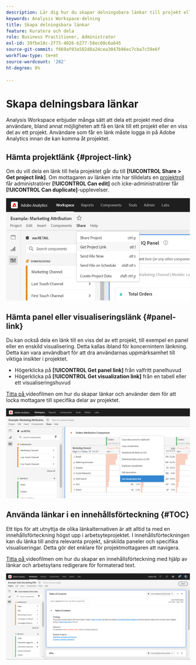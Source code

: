 ```yaml
---
description: Lär dig hur du skapar delningsbara länkar till projekt eller visualiseringar
keywords: Analysis Workspace-delning
title: Skapa delningsbara länkar
feature: Kuratera och dela
role: Business Practitioner, Administrator
exl-id: 39fbe18c-2f75-4026-b277-58ec08c6a645
source-git-commit: f669af03a502d8a24cea3047b96ec7cba7c59e6f
workflow-type: tm+mt
source-wordcount: '282'
ht-degree: 0%

---
```


# Skapa delningsbara länkar

Analysis Workspace erbjuder många sätt att dela ett projekt med dina användare, bland annat möjligheten att få en länk till ett projekt eller en viss del av ett projekt. Användare som får en länk måste logga in på Adobe Analytics innan de kan komma åt projektet.

## Hämta projektlänk {#project-link}

Om du vill dela en länk till hela projektet går du till **[!UICONTROL Share > Get project link]**. Om mottagaren av länken inte har tilldelats en [projektroll](https://experienceleague.adobe.com/docs/analytics/analyze/analysis-workspace/curate-share/share-projects.html) får administratörer **[!UICONTROL Can edit]** och icke-administratörer får **[!UICONTROL Can duplicate]**-upplevelser.

![](assets/get-project-link.png)

## Hämta panel eller visualiseringslänk {#panel-link}

Du kan också dela en länk till en viss del av ett projekt, till exempel en panel eller en enskild visualisering. Detta kallas ibland för koncernintern länkning. Detta kan vara användbart för att dra användarnas uppmärksamhet till viktiga insikter i projektet.

* Högerklicka på **[!UICONTROL Get panel link]** från valfritt panelhuvud
* Högerklicka på **[!UICONTROL Get visualization link]** från en tabell eller ett visualiseringshuvud

[Titta på ](https://experienceleague.adobe.com/docs/analytics-learn/tutorials/analysis-workspace/visualizations/intra-linking-in-analysis-workspace.html) videofilmen om hur du skapar länkar och använder dem för att locka mottagare till specifika delar av projektet.

![](assets/get-viz-link.png)

## Använda länkar i en innehållsförteckning {#TOC}

Ett tips för att utnyttja de olika länkalternativen är att alltid ta med en innehållsförteckning högst upp i arbetsyteprojektet. I innehållsförteckningen kan du länka till andra relevanta projekt, särskilda paneler och specifika visualiseringar. Detta gör det enklare för projektmottagaren att navigera.

[Titta på ](https://experienceleague.adobe.com/docs/analytics-learn/tutorials/analysis-workspace/navigating-workspace-projects/create-a-toc-in-analysis-workspace.html) videofilmen om hur du skapar en innehållsförteckning med hjälp av länkar och arbetsytans redigerare för formaterad text.

![](assets/toc.png)
